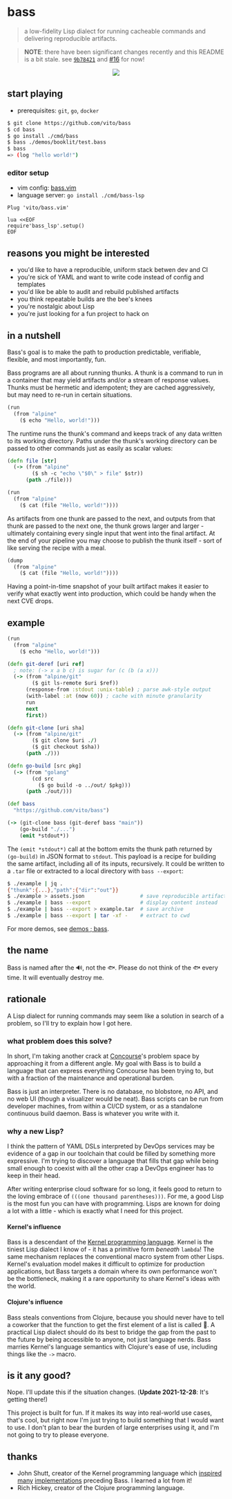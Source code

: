 # bass

> a low-fidelity Lisp dialect for running cacheable commands and delivering
> reproducible artifacts.

> **NOTE**: there have been significant changes recently and this README is a
> bit stale. see [`9b78421`][buildkit-ref] and [#16][host-paths-pr] for now!

[buildkit-ref]: https://github.com/vito/bass/commit/9b784210af88c9f65bcac08459654a229530d9ec
[host-paths-pr]: https://github.com/vito/bass/pull/16

<p align="center">
  <img src="https://raw.githubusercontent.com/vito/bass/main/demos/readme.gif">
</p>

## start playing

* prerequisites: `git`, `go`, `docker`

```sh
$ git clone https://github.com/vito/bass
$ cd bass
$ go install ./cmd/bass
$ bass ./demos/booklit/test.bass
$ bass
=> (log "hello world!")
```

### editor setup

* vim config: [bass.vim](https://github.com/vito/bass.vim)
* language server: `go install ./cmd/bass-lsp`

```vim
Plug 'vito/bass.vim'

lua <<EOF
require'bass_lsp'.setup()
EOF
```

## reasons you might be interested

* you'd like to have a reproducible, uniform stack betwen dev and CI
* you're sick of YAML and want to write code instead of config and templates
* you'd like be able to audit and rebuild published artifacts
* you think repeatable builds are the bee's knees
* you're nostalgic about Lisp
* you're just looking for a fun project to hack on

## in a nutshell

Bass's goal is to make the path to production predictable, verifiable,
flexible, and most importantly, fun.

<!--
Bass is a Lisp dialect strongly influenced by [Kernel] and [Clojure]. It's
implemented in [Go], but that's neither here nor there. The language is tiny
(albeit underspecified) and other implementations are welcome.
-->

Bass programs are all about running thunks. A thunk is a command to run in a
container that may yield artifacts and/or a stream of response values. Thunks
must be hermetic and idempotent; they are cached aggressively, but may need to
re-run in certain situations.

```clojure
(run
  (from "alpine"
    ($ echo "Hello, world!")))
```

The runtime runs the thunk's command and keeps track of any data written to its
working directory. Paths under the thunk's working directory can be passed to
other commands just as easily as scalar values:

```clojure
(defn file [str]
  (-> (from "alpine"
        ($ sh -c "echo \"$0\" > file" $str))
      (path ./file)))

(run
  (from "alpine"
    ($ cat (file "Hello, world!"))))
```

As artifacts from one thunk are passed to the next, and outputs from that thunk
are passed to the next one, the thunk grows larger and larger - ultimately
containing every single input that went into the final artifact. At the end of
your pipeline you may choose to publish the thunk itself - sort of like serving
the recipe with a meal.

```clojure
(dump
  (from "alpine"
    ($ cat (file "Hello, world!"))))
```

Having a point-in-time snapshot of your built artifact makes it easier to
verify what exactly went into production, which could be handy when the next
CVE drops.


## example

```clojure
(run
  (from "alpine"
    ($ echo "Hello, world!")))

(defn git-deref [uri ref]
  ; note: (-> x a b c) is sugar for (c (b (a x)))
  (-> (from "alpine/git"
        ($ git ls-remote $uri $ref))
      (response-from :stdout :unix-table) ; parse awk-style output
      (with-label :at (now 60)) ; cache with minute granularity
      run
      next
      first))

(defn git-clone [uri sha]
  (-> (from "alpine/git"
        ($ git clone $uri ./)
        ($ git checkout $sha))
      (path ./)))

(defn go-build [src pkg]
  (-> (from "golang"
        (cd src
          ($ go build -o ../out/ $pkg)))
      (path ./out/)))

(def bass
  "https://github.com/vito/bass")

(-> (git-clone bass (git-deref bass "main"))
    (go-build "./...")
    (emit *stdout*))
```

The `(emit *stdout*)` call at the bottom emits the thunk path returned by
`(go-build)` in JSON format to `stdout`. This payload is a recipe for building
the same artifact, including all of its inputs, recursively. It could be written
to a `.tar` file or extracted to a local directory with `bass --export`:

```sh
$ ./example | jq .
{"thunk":{...},"path":{"dir":"out"}}
$ ./example > assets.json                  # save reproducible artifact file
$ ./example | bass --export                # display content instead
$ ./example | bass --export > example.tar  # save archive
$ ./example | bass --export | tar -xf -    # extract to cwd
```

For more demos, see [demos ; bass](https://vito.github.io/bass/demos.html).

## the name

Bass is named after the :loud_sound:, not the :fish:. Please do not think of
the :fish: every time. It will eventually destroy me.


## rationale

A Lisp dialect for running commands may seem like a solution in search of a
problem, so I'll try to explain how I got here.

### what problem does this solve?

In short, I'm taking another crack at [Concourse][concourse]'s problem space by
approaching it from a different angle. My goal with Bass is to build a language
that can express everything Concourse has been trying to, but with a fraction
of the maintenance and operational burden.

Bass is just an interpreter. There is no database, no blobstore, no API, and no
web UI (though a visualizer would be neat). Bass scripts can be run from
developer machines, from within a CI/CD system, or as a standalone continuous
build daemon. Bass is whatever you write with it.

### why a new Lisp?

I think the pattern of YAML DSLs interpreted by DevOps services may be evidence
of a gap in our toolchain that could be filled by something more expressive.
I'm trying to discover a language that fills that gap while being small enough
to coexist with all the other crap a DevOps engineer has to keep in their head.

After writing enterprise cloud software for so long, it feels good to return to
the loving embrace of `(((one thousand parentheses)))`. For me, a good Lisp is
the most fun you can have with programming. Lisps are known for doing a lot
with a little - which is exactly what I need for this project.

#### Kernel's influence

Bass is a descendant of the [Kernel programming language][kernel]. Kernel is
the tiniest Lisp dialect I know of - it has a primitive form _beneath_
`lambda`! The same mechanism replaces the conventional macro system from other
Lisps. Kernel's evaluation model makes it difficult to optimize for production
applications, but Bass targets a domain where its own performance won't be the
bottleneck, making it a rare opportunity to share Kernel's ideas with the
world.

#### Clojure's influence

Bass steals conventions from Clojure, because you should never have to tell a
coworker that the function to get the first element of a list is called :car:. A
practical Lisp dialect should do its best to bridge the gap from the past to
the future by being accessible to anyone, not just language nerds. Bass marries
Kernel's language semantics with Clojure's ease of use, including things like
the `->` macro.


## is it any good?

Nope. I'll update this if the situation changes. (**Update 2021-12-28**: It's
getting there!)

This project is built for fun. If it makes its way into real-world use cases,
that's cool, but right now I'm just trying to build something that I would want
to use. I don't plan to bear the burden of large enterprises using it, and I'm
not going to try to please everyone.


## thanks

* John Shutt, creator of the Kernel programming language which
  [inspired][pumice] [many][cletus] [implementations][hummus] preceding Bass. I
  learned a lot from it!
* Rich Hickey, creator of the Clojure programming language.


[kernel]: https://web.cs.wpi.edu/~jshutt/kernel.html
[clojure]: https://clojure.org/
[go]: https://golang.org
[concourse]: https://github.com/concourse/concourse
[oci]: https://github.com/opencontainers/image-spec
[pumice]: https://github.com/vito/pumice
[cletus]: https://github.com/vito/cletus
[hummus]: https://github.com/vito/hummus
[resources]: https://concourse-ci.org/resources.html
[tasks]: https://concourse-ci.org/tasks.html
[jq]: https://stedolan.github.io/jq/
[concourse-types]: https://resource-types.concourse-ci.org/
[json]: https://www.json.org/
[streams]: https://en.wikipedia.org/wiki/Standard_streams

[booklit-test]: https://github.com/vito/booklit/blob/master/ci/test.yml
[booklit-build]: https://github.com/vito/booklit/blob/master/ci/build.yml
